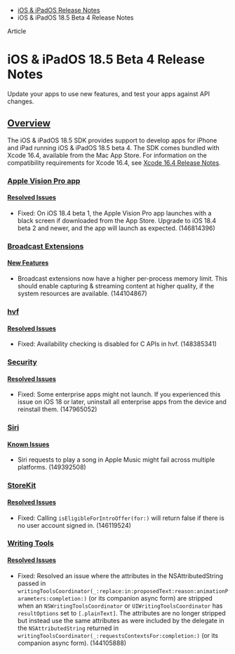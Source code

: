 - [iOS & iPadOS Release Notes](https://developer.apple.com/documentation/ios-ipados-release-notes)
- iOS & iPadOS 18.5 Beta 4 Release Notes

Article

# iOS & iPadOS 18.5 Beta 4 Release Notes

Update your apps to use new features, and test your apps against API changes.

## [Overview](https://developer.apple.com/documentation/ios-ipados-release-notes/ios-ipados-18_5-release-notes#Overview)

The iOS & iPadOS 18.5 SDK provides support to develop apps for iPhone and iPad running iOS & iPadOS 18.5 beta 4. The SDK comes bundled with Xcode 16.4, available from the Mac App Store. For information on the compatibility requirements for Xcode 16.4, see [Xcode 16.4 Release Notes](https://developer.apple.com/documentation/Xcode-Release-Notes/xcode-16_4-release-notes).

### [Apple Vision Pro app](https://developer.apple.com/documentation/ios-ipados-release-notes/ios-ipados-18_5-release-notes#Apple-Vision-Pro-app)

#### [Resolved Issues](https://developer.apple.com/documentation/ios-ipados-release-notes/ios-ipados-18_5-release-notes#Resolved-Issues)

- Fixed: On iOS 18.4 beta 1, the Apple Vision Pro app launches with a black screen if downloaded from the App Store. Upgrade to iOS 18.4 beta 2 and newer, and the app will launch as expected. (146814396)

### [Broadcast Extensions](https://developer.apple.com/documentation/ios-ipados-release-notes/ios-ipados-18_5-release-notes#Broadcast-Extensions)

#### [New Features](https://developer.apple.com/documentation/ios-ipados-release-notes/ios-ipados-18_5-release-notes#New-Features)

- Broadcast extensions now have a higher per-process memory limit. This should enable capturing & streaming content at higher quality, if the system resources are available. (144104867)

### [hvf](https://developer.apple.com/documentation/ios-ipados-release-notes/ios-ipados-18_5-release-notes#hvf)

#### [Resolved Issues](https://developer.apple.com/documentation/ios-ipados-release-notes/ios-ipados-18_5-release-notes#Resolved-Issues)

- Fixed: Availability checking is disabled for C APIs in hvf. (148385341)

### [Security](https://developer.apple.com/documentation/ios-ipados-release-notes/ios-ipados-18_5-release-notes#Security)

#### [Resolved Issues](https://developer.apple.com/documentation/ios-ipados-release-notes/ios-ipados-18_5-release-notes#Resolved-Issues)

- Fixed: Some enterprise apps might not launch. If you experienced this issue on iOS 18 or later, uninstall all enterprise apps from the device and reinstall them. (147965052)

### [Siri](https://developer.apple.com/documentation/ios-ipados-release-notes/ios-ipados-18_5-release-notes#Siri)

#### [Known Issues](https://developer.apple.com/documentation/ios-ipados-release-notes/ios-ipados-18_5-release-notes#Known-Issues)

- Siri requests to play a song in Apple Music might fail across multiple platforms. (149392508)

### [StoreKit](https://developer.apple.com/documentation/ios-ipados-release-notes/ios-ipados-18_5-release-notes#StoreKit)

#### [Resolved Issues](https://developer.apple.com/documentation/ios-ipados-release-notes/ios-ipados-18_5-release-notes#Resolved-Issues)

- Fixed: Calling `isEligibleForIntroOffer(for:)` will return false if there is no user account signed in. (146119524)

### [Writing Tools](https://developer.apple.com/documentation/ios-ipados-release-notes/ios-ipados-18_5-release-notes#Writing-Tools)

#### [Resolved Issues](https://developer.apple.com/documentation/ios-ipados-release-notes/ios-ipados-18_5-release-notes#Resolved-Issues)

- Fixed: Resolved an issue where the attributes in the NSAttributedString passed in `writingToolsCoordinator(_:replace:in:proposedText:reason:animationParameters:completion:)` (or its companion async form) are stripped when an `NSWritingToolsCoordinator` or `UIWritingToolsCoordinator` has `resultOptions` set to `[.plainText]`. The attributes are no longer stripped but instead use the same attributes as were included by the delegate in the `NSAttributedString` returned in `writingToolsCoordinator(_:requestsContextsFor:completion:)` (or its companion async form). (144105888)
